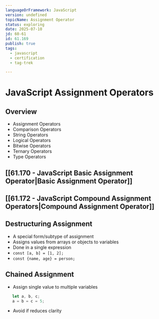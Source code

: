 ```yaml
---
languageOrFramework: JavaScript
version: undefined
topicName: Assignment Operator
status: exploring
date: 2025-07-10
jd: 60-61
id: 61.169
publish: true
tags:
  - javascript
  - certification
  - tag-trek

---
```

# JavaScript Assignment Operators
## Overview
- Assignment Operators
- Comparison Operators
- String Operators
- Logical Operators
- Bitwise Operators
- Ternary Operators
- Type Operators
## [[61.170 - JavaScript Basic Assignment Operator|Basic Assignment Operator]]
## [[61.172 - JavaScript Compound Assignment Operators|Compound Assignment Operator]]
## Destructuring Assignment
- A special form/subtype of assignment
- Assigns values from arrays or objects to variables
- Done in a single expression
- `const [a, b] = [1, 2];`
- `const {name, age} = person;`
## Chained Assignment
- Assign single value to multiple variables
```javascript
   let a, b, c; 
   a = b = c = 5;
```
- Avoid if reduces clarity
